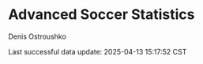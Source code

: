 # Advanced Soccer Statistics
Denis Ostroushko

<!-- gfm -->

Last successful data update: 2025-04-13 15:17:52 CST
